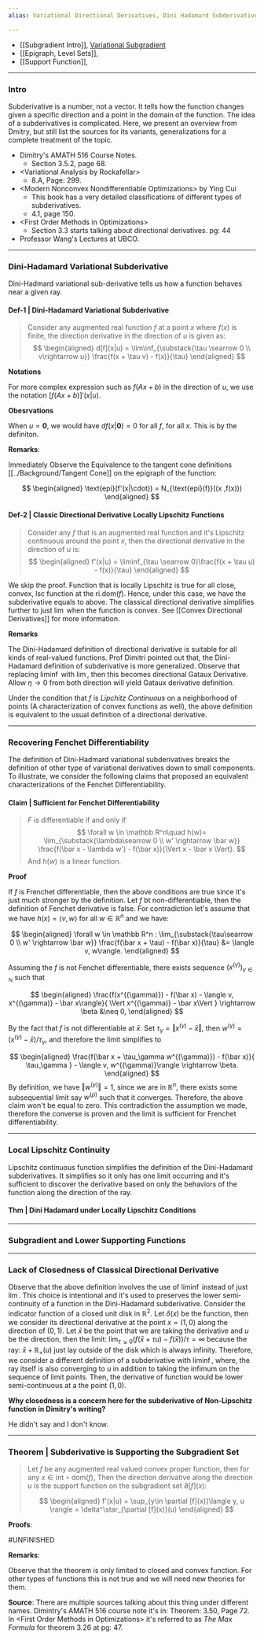 ```yaml
---
alias: Variational Directional Derivatives, Dini Hadamard Subderivatives

---
```

- [[Subgradient Intro]], [Variational Subgradient](Variational%20Subgradient.md)
- [[Epigraph, Level Sets]], 
- [[Support Function]], 

---
### **Intro**

Subderivative is a number, not a vector. It tells how the function changes given a specific direction and a point in the domain of the function. The idea of a subderivatives is complicated. Here, we present an overview from Dmitry, but still list the sources for its variants, generalizations for a complete treatment of the topic. 

* Dimitry's AMATH 516 Course Notes. 
  * Section 3.5.2, page 68. 
* \<Variational Analysis by Rockafellar\>
  * 8.A, Page: 299. 
* \<Modern Nonconvex Nondifferentiable Optimizations\> by Ying Cui
  * This book has a very detailed classifications of different types of subderivatives. 
  * 4.1, page 150. 
* \<First Order Methods in Optimizations\>
  * Section 3.3 starts talking about directional derivatives. pg: 44
* Professor Wang's Lectures at UBCO. 


---
### **Dini-Hadamard Variational Subderivative**

Dini-Hadmard variational sub-derivative tells us how a function behaves near a given ray. 

#### **Def-1 | Dini-Hadamard Variational Subderivative**
> Consider any augmented real function $f$ at a point $x$ where $f(x)$ is finite, the direction derivative in the direction of $u$ is given as: 
> $$
> \begin{aligned}
>   d[f](x|u) = \lim\inf_{\substack{\tau \searrow 0 \\ v\rightarrow u}}
>     \frac{f(x + \tau v) - f(x)}{\tau}
> \end{aligned}
> $$

**Notations**

For more complex expression such as $f(Ax + b)$ in the direction of $u$, we use the notation $[f(Ax + b)]'(x|u)$. 

**Obesrvations**

When $u = \mathbf 0$, we would have $df(x | \mathbf 0 ) = 0$ for all $f$, for all $x$. 
This is by the definiton. 

**Remarks**:

Immediately Observe the Equivalence to the tangent cone definitions [[../Background/Tangent Cone]] on the epigraph of the function: 

$$
\begin{aligned}
	\text{epi}(f'(x|\cdot)) = N_{\text{epi}(f)}((x ,f(x)))
\end{aligned}
$$


#### **Def-2 | Classic Directional Derivative Locally Lipschitz Functions**


> Consider any $f$ that is an augmented real function and it's Lipschitz continuous around the point $x$, then the directional derivative in the direction of $u$ is: 
> $$
> \begin{aligned}
>      f'(x|u) = \liminf_{\tau \searrow 0}\frac{f(x + \tau u) - f(x)}{\tau}
> \end{aligned}
> $$

We skip the proof. 
Function that is locally Lipschitz is true for all close, convex, lsc function at the $\text{ri}.\text{dom}(f)$. 
Hence, under this case, we have the subderivative equals to above. 
The classical directional derivative simplifies further to just $\lim$ when the function is convex. 
See [[Convex Directional Derivatives]] for more information. 

**Remarks**

The Dini-Hadamard definition of directional derivative is suitable for all kinds of real-valued functions.
Prof Dimitri pointed out that, the Dini-Hadamard definition of subderivative is more generalized. 
Observe that replacing $\liminf$ with $\lim$, then this becomes directional Gataux Derivative. 
Allow $\eta\rightarrow 0$ from both direction will yield Gataux derivative definition. 

Under the condition that $f$ is *Lipchitz Continuous* on a neighborhood of points (A characterization of convex functions as well), the above definition is equivalent to the usual definition of a directional derivative. 

---
### **Recovering Fenchet Differentiability**

The definition of Dini-Hadmard variational subderivatives breaks the definition of other type of variational derivatives down to small components. 
To illustrate, we consider the following claims that proposed an equivalent characterizations of the Fenchet Differentiability. 

#### **Claim | Sufficient for Fenchet Differentiability**
> $F$ is differentiable if and only if 
> $$
>   \forall w \in \mathbb R^n\quad  h(w)= 
>   \lim_{\substack{\lambda\searrow 0 \\ w' \rightarrow \bar w}}
>   \frac{f(\bar x - \lambda w') - f(\bar x)}{\Vert x - \bar x \Vert}. 
> $$
> And $h(w)$ is a linear function. 

**Proof**

If $f$ is Frenchet differentiable, then the above conditions are true since it's just much stronger by the definition. 
Let $f$ bt non-differentiable, then the definition of Fenchet derivative is false. 
For contradiction let's assume that we have $h(x) = \langle v, w\rangle$ for all $w \in \mathbb R^n$ and we have: 

$$
\begin{aligned}
    \forall w \in \mathbb R^n : 
    \lim_{\substack{\tau\searrow 0 \\ w' \rightarrow \bar w}}
    \frac{f(\bar x + \tau) - f(\bar x)}{\tau}
    &= \langle v, w\rangle. 
\end{aligned}
$$

Assuming the $f$ is not Fenchet differentiable, there exists sequence $(x^{(\gamma)})_{\gamma\in \mathbb N}$ such that 

$$
\begin{aligned}
  \frac{f(x^{(\gamma)}) - f(\bar x) - \langle v, x^{(\gamma)} - \bar x\rangle}{
    \Vert x^{(\gamma)} - \bar x\Vert
  } \rightarrow 
  \beta &\neq 0, 
\end{aligned}
$$

By the fact that $f$ is not differentiable at $\bar x$. 
Set $\tau_\gamma = \Vert x^{(\gamma)} - \bar x\Vert$, then $w^{(\gamma)} = (x^{(\gamma)} - \bar x) / \tau_{\gamma}$, and therefore the limit simplifies to 

$$
\begin{aligned}
    \frac{f(\bar x + \tau_\gamma w^{(\gamma)}) - f(\bar x)}{
        \tau_\gamma
    } - \langle v, w^{(\gamma)}\rangle \rightarrow \beta. 
\end{aligned}
$$
By definition, we have $\Vert w^{(\gamma)}\Vert = 1$, since we are in $\mathbb R^n$, there exists some subsequential limit say $w^{(\rho)}$ such that it converges. 
Therefore, the above claim won't be equal to zero. 
This contradiction the assumption we made, therefore the converse is proven and the limit is sufficient for Frenchet differentiability. 



---
### **Local Lipschitz Continuity**

Lipschitz continuous function simplifies the definition of the Dini-Hadamard subderivatives. 
It simplifies so it only has one limit occurring and it's sufficient to discover the derivative based on only the behaviors of the function along the direction of the ray. 

#### **Thm | Dini Hadamard under Locally Lipschitz Conditions**




---
### **Subgradient and Lower Supporting Functions**

---
### **Lack of Closedness of Classical Directional Derivative**

Observe that the above definition involves the use of $\liminf$ instead of just $\lim$. 
This choice is intentional and it's used to preserves the lower semi-continuity of a function in the Dini-Hadamard subderivative. 
Consider the indicator function of a closed unit disk in $\mathbb R^2$. 
Let $\delta(x)$ be the function, then we consider its directional derivative at the point $x = (1, 0)$ along the direction of $(0, 1)$. Let $\bar x$ be the point that we are taking the derivative and $u$ be the direction, then the limit: $\lim_{\tau \searrow 0}(f(\bar x + \tau u) - f(\bar x))/\tau = \infty$ because the ray: $\bar x + \mathbb R_+(u)$ just lay outside of the disk which is always infinity. 
Therefore, we consider a different definition of a subderivative with $\liminf$, where, the ray itself is also converging to $u$ in addition to taking the infimum on the sequence of limit points. 
Then, the derivative of function would be lower semi-continuous at a the point $(1, 0)$. 

**Why closedness is a concern here for the subderivative of Non-Lipschitz function in Dimitry's writing?**

He didn't say and I don't know. 

---
### **Theorem | Subderivative is Supporting the Subgradient Set**

> Let $f$ be any augmented real valued convex proper function, then for any $x\in \text{int}\circ \text{dom}(f)$, Then the direction derivative along the direction $u$ is the support function on the subgradient set $\partial[f](x)$: 
> 
> $$
> \begin{aligned}
>    f'(x|u) = \sup_{y\in \partial [f](x)}\langle y, u \rangle = \delta^\star_{\partial [f](x)}(u)
> \end{aligned}
> $$

**Proofs**:

#UNFINISHED 

**Remarks**:

Observe that the theorem is only limited to closed and convex function. For other types of functions this is not true and we will need new theories for them. 

**Source**:
There are multiple sources talking about this thing under different names. Dimintry's AMATH 516 course note it's in: Theorem: 3.50, Page 72. In \<First Order Methods in Optimizations\> it's referred to as *The Max Formula* for theorem 3.26 at pg: 47. 

